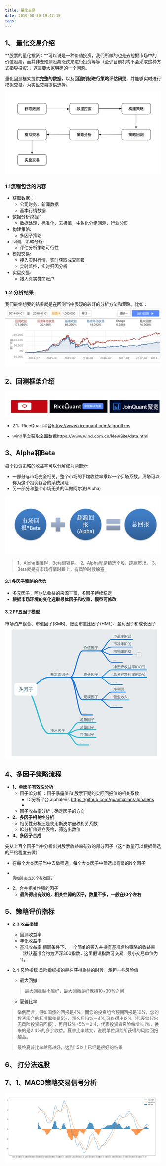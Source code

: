 ```yaml
---
title: 量化交易
date: 2019-08-30 19:47:15
tags:
---
```


## 1、 量化交易介绍

**股票的量化投资：**可以说是一种价值投资，我们所做的也是去挖掘市场中的价值股票，而并非去预测股票涨跌来进行投资等等（至少目前机构不会采取这种方式指导投资），这需要大家明确的一个问题。

量化回测框架提供**完整的数据**，以及**回测机制进行策略评估研究**，并能够实时进行模拟交易。为实盘交易提供选择。

![image](量化交易/量化流程.png)

<!--more-->

### 1.1流程包含的内容

- 获取数据：
  - 公司财务、新闻数据
  - 基本行情数据
- 数据分析挖掘：
  - 数据处理，标准化，去极值，中性化分组回测，行业分布
- 构建策略:
  - 多因子策略
- 回测、策略分析:
  - 评估分析策略可行性
- 模拟交易:
  - 接入实时行情，实时获取成交回报
  - 实时监控，实时归因分析
- 实盘交易:
  - 接入真实券商账户

### 1.2 分析结果

我们最终想要的结果就是在回测当中表现的较好的分析方法和策略。比如：
![image_2](量化交易/结果.png)



## 2、回测框架介绍

![im](量化交易/云端框架.png)

- 2.1、RiceQuant平台<https://www.ricequant.com/algorithms> 

- wind平台获取全面数据<https://www.wind.com.cn/NewSite/data.html>

  > 

## 3、Alpha和Beta

每个投资策略的收益率可以分解成为两部分:

- 一部分与市场完全相关，整个市场的平均收益率乘以一个贝塔系数。贝塔可以称为这个投资组合的系统风险
- 另一部分和整个市场无关的叫做阿尔法(Alpha)

![alpha_beta](量化交易/alpha与beta.png)

> 1、Alpha很难得，Beta很容易。
> 2、Alpha就是精选个股，跑赢市场。
> 3、Beta就是有市场行情时跟上，有风险时候躲避
>
> 

#### 3.1 多因子策略的优势

- 多元因子，阿尔法收益的来源丰富，多因子持续稳定
- **根据市场环境的变化选取最优因子和权重，模型可修改**

#### 3.2  FF五因子模型

市场资产组合、市值因子(SMB)、账面市值比因子(HML)、盈利因子和成长因子
![](量化交易/多因子技术分析.png)

## 4、多因子策略流程

- **1、单因子有效性分析**
  - 因子IC分析 ：因子暴露值和 股票下期的实际回报值的相关系数
    - IC分析平台 alphalens <https://github.com/quantopian/alphalens>
    - 
  - 因子收益率分析：确定因子的方向
- **2、多因子相关性分析**
  - 相关性分析还是使用斯皮尔曼秩相关系数
  - IC分析值建立表格，筛选出数值
- **3、多因子合成**

先从上百个因子当中分析出对股票收益率有效的部分因子（这个数量可以根据筛选的严格程度去做）

- 在每个大类因子当中去做筛选，每个大类因子中筛选出有效的N个因子
-                                                                                                                                                                       例如筛选出20个有效因子
- 2、合并相关性强的因子
  - **最终得出有效的，相关性弱的因子，数量不多，一般在10个左右**

## 5、策略评价指标

- **2.3 收益指标**

  - 回测收益率
  - 年化收益率
  - 基准收益率
    相同条件下，一个简单的买入并持有基准合约策略的收益率（默认基准合约为沪深300指数，这里假设指数可交易，最小交易单位为1）。

- 2.4 风险指标
  风险指标指的是在获得收益的时候，承担一些风险值

  - 最大回撤

  > 最大回撤越小越好，最大回撤最好保持10~30%之间

  - 夏普比率

> 举例而言，假如国债的回报是4%，而您的投资组合预期回报是16%，您的投资组合的标准偏差是5%，那么用16%－4%,可以得出12%（代表您超出无风险投资的回报），再用12%÷5%＝2.4，代表投资者风险每增长1%，换来的是2.4%的多余收益。夏普比率越大，说明单位风险所获得的风险回报越高。

> 最终夏普比率越高越好，达到1.5以上已经是很好的结果

## 6、 打分法选股



## 7、1、MACD策略交易信号分析

![image](量化交易/趋势追踪策略.png)